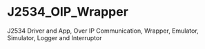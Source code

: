 # J2534_OIP_Wrapper
J2534 Driver and App, Over IP Communication, Wrapper, Emulator, Simulator, Logger and Interruptor

